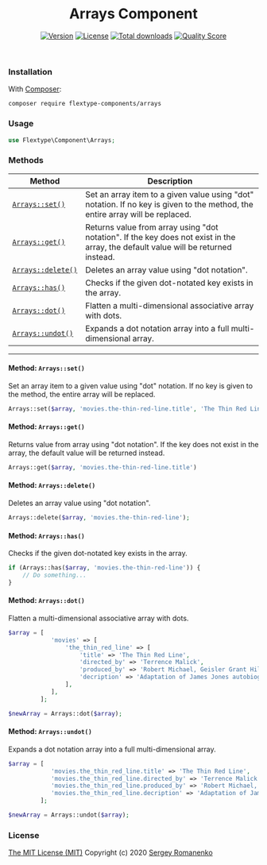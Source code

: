 <h1 align="center">Arrays Component</h1>

<p align="center">
<a href="https://github.com/flextype-components/arrays/releases"><img alt="Version" src="https://img.shields.io/github/release/flextype-components/arrays.svg?label=version&color=green"></a> <a href="https://github.com/flextype-components/arrays"><img src="https://img.shields.io/badge/license-MIT-blue.svg?color=green" alt="License"></a> <a href="https://github.com/flextype-components/arrays"><img src="https://img.shields.io/github/downloads/flextype-components/arrays/total.svg?color=green" alt="Total downloads"></a> <a href="https://scrutinizer-ci.com/g/flextype-components/arrays?branch=master"><img src="https://img.shields.io/scrutinizer/g/flextype-components/arrays.svg?branch=master&color=green" alt="Quality Score"></a>
</p>
<br>

### Installation

With [Composer](https://getcomposer.org):

```
composer require flextype-components/arrays
```

### Usage

```php
use Flextype\Component\Arrays;
```

### Methods

| Method | Description |
|---|---|
| <a href="#array_set">`Arrays::set()`</a> | Set an array item to a given value using "dot" notation. If no key is given to the method, the entire array will be replaced. |
| <a href="#array_get">`Arrays::get()`</a> | Returns value from array using "dot notation". If the key does not exist in the array, the default value will be returned instead. |
| <a href="#array_delete">`Arrays::delete()`</a> | Deletes an array value using "dot notation". |
| <a href="#array_has">`Arrays::has()`</a> | Checks if the given dot-notated key exists in the array. |
| <a href="#array_dot">`Arrays::dot()`</a> | Flatten a multi-dimensional associative array with dots. |
| <a href="#array_undot">`Arrays::undot()`</a> | Expands a dot notation array into a full multi-dimensional array. |

<hr>

#### <a name="array_set"></a> Method: `Arrays::set()`

Set an array item to a given value using "dot" notation. If no key is given to the method, the entire array will be replaced.

```php
Arrays::set($array, 'movies.the-thin-red-line.title', 'The Thin Red Line');
```

#### <a name="array_get"></a> Method: `Arrays::get()`

Returns value from array using "dot notation".
If the key does not exist in the array, the default value will be returned instead.

```php
Arrays::get($array, 'movies.the-thin-red-line.title')
```

#### <a name="array_delete"></a> Method: `Arrays::delete()`

Deletes an array value using "dot notation".

```php
Arrays::delete($array, 'movies.the-thin-red-line');
```

#### <a name="array_has"></a> Method: `Arrays::has()`

Checks if the given dot-notated key exists in the array.

```php
if (Arrays::has($array, 'movies.the-thin-red-line')) {
    // Do something...
}
```


#### <a name="array_dot"></a> Method: `Arrays::dot()`

Flatten a multi-dimensional associative array with dots.

```php
$array = [
            'movies' => [
                'the_thin_red_line' => [
                    'title' => 'The Thin Red Line',
                    'directed_by' => 'Terrence Malick',
                    'produced_by' => 'Robert Michael, Geisler Grant Hill, John Roberdeau',
                    'decription' => 'Adaptation of James Jones autobiographical 1962 novel, focusing on the conflict at Guadalcanal during the second World War.',
                ],
            ],
         ];

$newArray = Arrays::dot($array);
```


#### <a name="array_undot"></a> Method: `Arrays::undot()`

Expands a dot notation array into a full multi-dimensional array.

```php
$array = [
            'movies.the_thin_red_line.title' => 'The Thin Red Line',
            'movies.the_thin_red_line.directed_by' => 'Terrence Malick',
            'movies.the_thin_red_line.produced_by' => 'Robert Michael, Geisler Grant Hill, John Roberdeau',
            'movies.the_thin_red_line.decription' => 'Adaptation of James Jones autobiographical 1962 novel, focusing on the conflict at Guadalcanal during the second World War.',
         ];

$newArray = Arrays::undot($array);
```

### License
[The MIT License (MIT)](https://github.com/flextype-components/arrays/blob/master/LICENSE.txt)
Copyright (c) 2020 [Sergey Romanenko](https://github.com/Awilum)
